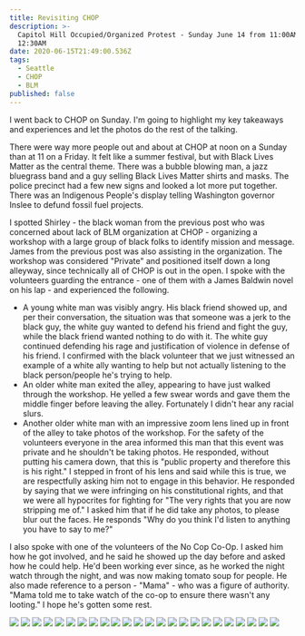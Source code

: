 ```yaml
---
title: Revisiting CHOP
description: >-
  Capitol Hill Occupied/Organized Protest - Sunday June 14 from 11:00AM to
  12:30AM
date: 2020-06-15T21:49:00.536Z
tags:
  - Seattle
  - CHOP
  - BLM
published: false
---
```

I went back to CHOP on Sunday. I'm going to highlight my key takeaways and experiences and let the photos do the rest of the talking. 

There were way more people out and about at CHOP at noon on a Sunday than at 11 on a Friday. It felt like a summer festival, but with Black Lives Matter as the central theme.  There was a bubble blowing man, a jazz bluegrass band and a guy selling Black Lives Matter shirts and masks. The police precinct had a few new signs and looked a lot more put together. There was an Indigenous People's display telling Washington governor Inslee to defund fossil fuel projects. 

I spotted Shirley - the black woman from the previous post who was concerned about lack of BLM organization at CHOP - organizing a workshop with a large group of black folks to identify mission and message. James from the previous post was also assisting in the organization. The workshop was considered "Private" and positioned itself down a long alleyway, since technically all of CHOP is out in the open. I spoke with the volunteers guarding the entrance - one of them with a James Baldwin novel on his lap - and experienced the following. 

* A young white man was visibly angry. His black friend showed up, and per their conversation, the situation was that someone was a jerk to the black guy, the white guy wanted to defend his friend and fight the guy, while the black friend wanted nothing to do with it. The white guy continued defending his rage and justification of violence in defense of his friend. I confirmed with the black volunteer that we just witnessed an example of a white ally wanting to help but not actually listening to the black person/people he's trying to help. 
* An older white man exited the alley, appearing to have just walked through the workshop. He yelled a few swear words and gave them the middle finger before leaving the alley. Fortunately I didn't hear any racial slurs. 
* Another older white man with an impressive zoom lens lined up in front of the alley to take photos of the workshop. For the safety of the volunteers everyone in the area informed this man that this event was private and he shouldn't be taking photos. He responded, without putting his camera down, that this is "public property and therefore this is his right." I stepped in front of his lens and said while this is true, we are respectfully asking him not to engage in this behavior. He responded by saying that we were infringing on his constitutional rights, and that we were all hypocrites for fighting for "The very rights that you are now stripping me of." I asked him that if he did take any photos, to please blur out the faces. He responds "Why do you think I'd listen to anything you have to say to me?" 



I also spoke with one of the volunteers of the No Cop Co-Op. I asked him how he got involved, and he said he showed up the day before and asked how he could help. He'd been working ever since, as he worked the night watch through the night, and was now making tomato soup for people. He also made reference to a person - "Mama" - who was a figure of authority. "Mama told me to take watch of the co-op to ensure there wasn't any looting." I hope he's gotten some rest. 



![](/uploads/chopBusiness1.jpg)
![](/uploads/chopBusiness2.jpg)
![](/uploads/chopBus3.jpg)
![](/uploads/chop1.jpg)
![](/uploads/chop2.jpg)
![](/uploads/chop3.jpg)
![](/uploads/chop4.jpg)
![](/uploads/chop5.jpg)
![](/uploads/chop6.jpg)
![](/uploads/chop7.jpg)
![](/uploads/chop8.jpg)
![](/uploads/chop9.jpg)
![](/uploads/chop10.jpg)
![](/uploads/chop11.jpg)
![](/uploads/chop12.jpg)
![](/uploads/chop13.jpg)
![](/uploads/chop14.jpg)
![](/uploads/chop15.jpg)
![](/uploads/chop16.jpg)
![](/uploads/chop17.jpg)
![](/uploads/chop18.jpg)
![](/uploads/chop19.jpg)
![](/uploads/chop20.jpg)
![](/uploads/chop21.jpg)
